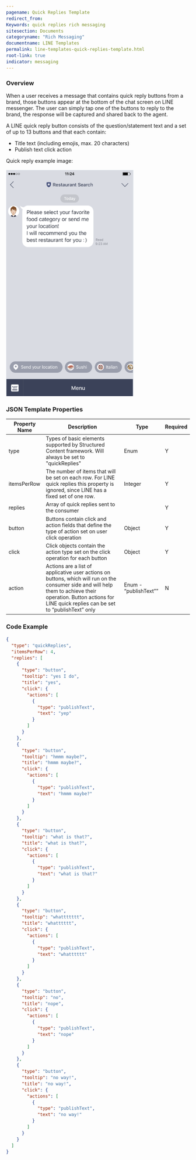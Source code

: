 ```yaml
---
pagename: Quick Replies Template
redirect_from:
Keywords: quick replies rich messaging
sitesection: Documents
categoryname: "Rich Messaging"
documentname: LINE Templates
permalink: line-templates-quick-replies-template.html
root-link: true
indicator: messaging
---
```


### Overview

When a user receives a message that contains quick reply buttons from a brand, those buttons appear at the bottom of the chat screen on LINE messenger. The user can simply tap one of the buttons to reply to the brand, the response will be captured and shared back to the agent.

A LINE quick reply button consists of the question/statement text and a set of up to 13 buttons and that each contain:

* Title text (including emojis, max. 20 characters)
* Publish text click action

Quick reply example image:

<img  style="width:350px" src="img/line_sc_quickreplies.png" alt="">

### JSON Template Properties

<table>
<thead>
 <tr>
 <th>Property Name</th>
 <th>Description</th>
 <th>Type</th>
 <th>Required</th>
 </tr>
 </thead>
 <tbody>
 <tr>
 <td>type</td>
 <td>Types of basic elements supported by Structured Content framework. Will always be set to "quickReplies"</td>
 <td>Enum</td>
 <td>Y</td>
 </tr>
 <tr>
 <td>itemsPerRow</td>
 <td>The number of items that will be set on each row. For LINE quick replies this property is ignored, since LINE has a fixed set of one row.</td>
 <td>Integer </td>
 <td>Y</td>
 </tr>
 <tr>
 <td>replies</td>
 <td>Array of quick replies sent to the consumer </td>
 <td></td>
 <td>Y</td>
 </tr>
 <tr>
 <td>button</td>
 <td>Buttons contain click and action fields that define the type of action set on user click operation </td>
 <td>Object </td>
 <td>Y</td>
 </tr>
 <tr>
 <td>click</td>
 <td>Click objects contain the action type set on the click operation for each button</td>
 <td>Object</td>
 <td>Y</td>
 </tr>
 <tr>
 <td>action</td>
 <td>Actions are a list of applicative user actions on buttons, which will run on the consumer side and will help them to achieve their operation. Button actions for LINE quick replies can be set to “publishText” only</td>
 <td>Enum - “publishText””</td>
 <td>N</td>
 </tr>
 </tbody>
</table>

### Code Example

```json
{
  "type": "quickReplies",
  "itemsPerRow": 4,
  "replies": [
    {
      "type": "button",
      "tooltip": "yes I do",
      "title": "yes",
      "click": {
        "actions": [
          {
            "type": "publishText",
            "text": "yep"
          }
        ]
      }
    },
    {
      "type": "button",
      "tooltip": "hmmm maybe?",
      "title": "hmmm maybe?",
      "click": {
        "actions": [
          {
            "type": "publishText",
            "text": "hmmm maybe?"
          }
        ]
      }
    },
    {
      "type": "button",
      "tooltip": "what is that?",
      "title": "what is that?",
      "click": {
        "actions": [
          {
            "type": "publishText",
            "text": "what is that?"
          }
        ]
      }
    },
    {
      "type": "button",
      "tooltip": "whattttttt",
      "title": "whatttttt",
      "click": {
        "actions": [
          {
            "type": "publishText",
            "text": "whatttttt"
          }
        ]
      }
    },
    {
      "type": "button",
      "tooltip": "no",
      "title": "nope",
      "click": {
        "actions": [
          {
            "type": "publishText",
            "text": "nope"
          }
        ]
      }
    },
    {
      "type": "button",
      "tooltip": "no way!",
      "title": "no way!",
      "click": {
        "actions": [
          {
            "type": "publishText",
            "text": "no way!"
          }
        ]
      }
    }
  ]
}
```